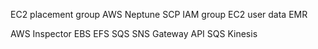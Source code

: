 EC2 placement group
AWS Neptune
SCP
IAM group
EC2 user data
EMR

AWS Inspector
EBS
EFS
SQS SNS
Gateway API SQS Kinesis